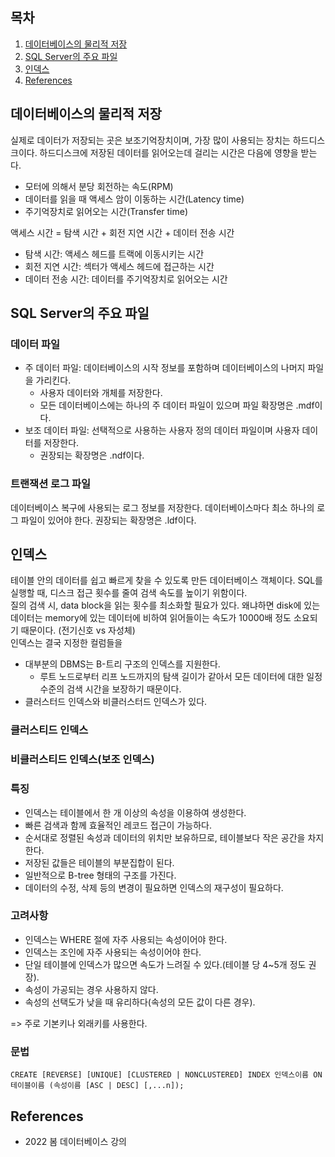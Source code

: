## 목차

1. [데이터베이스의 물리적 저장](#데이터베이스의-물리적-저장)
2. [SQL Server의 주요 파일](#sql-server의-주요-파일)
3. [인덱스](#인덱스)
4. [References](#references)

## 데이터베이스의 물리적 저장
실제로 데이터가 저장되는 곳은 보조기억장치이며, 가장 많이 사용되는 장치는 하드디스크이다. 하드디스크에 저장된 데이터를 읽어오는데 걸리는 시간은 다음에 영향을 받는다.

+ 모터에 의해서 분당 회전하는 속도(RPM)
+ 데이터를 읽을 때 액세스 암이 이동하는 시간(Latency time)
+ 주기억장치로 읽어오는 시간(Transfer time)

액세스 시간 = 탐색 시간 + 회전 지연 시간 + 데이터 전송 시간
+ 탐색 시간: 액세스 헤드를 트랙에 이동시키는 시간
+ 회전 지연 시간: 섹터가 액세스 헤드에 접근하는 시간
+ 데이터 전송 시간: 데이터를 주기억장치로 읽어오는 시간

## SQL Server의 주요 파일

### 데이터 파일
+ 주 데이터 파일: 데이터베이스의 시작 정보를 포함하며 데이터베이스의 나머지 파일을 가리킨다.
    + 사용자 데이터와 개체를 저장한다.
    + 모든 데이터베이스에는 하나의 주 데이터 파일이 있으며 파일 확장명은 .mdf이다.
+ 보조 데이터 파일: 선택적으로 사용하는 사용자 정의 데이터 파일이며 사용자 데이터를 저장한다.
    + 권장되는 확장명은 .ndf이다.

### 트랜잭션 로그 파일
데이터베이스 복구에 사용되는 로그 정보를 저장한다. 데이터베이스마다 최소 하나의 로그 파일이 있어야 한다. 권장되는 확장명은 .ldf이다.

## 인덱스
테이블 안의 데이터를 쉽고 빠르게 찾을 수 있도록 만든 데이터베이스 객체이다. SQL를 실행할 때, 디스크 접근 횟수를 줄여 검색 속도를 높이기 위함이다. \
질의 검색 시, data block을 읽는 횟수를 최소화할 필요가 있다. 왜냐하면 disk에 있는 데이터는 memory에 있는 데이터에 비하여 읽어들이는 속도가 10000배 정도 소요되기 때문이다. (전기신호 vs 자성체) \
인덱스는 결국 지정한 컬럼들을 

+ 대부분의 DBMS는 B-트리 구조의 인덱스를 지원한다. 
    + 루트 노드로부터 리프 노드까지의 탐색 길이가 같아서 모든 데이터에 대한 일정 수준의 검색 시간을 보장하기 때문이다.
+ 클러스터드 인덱스와 비클러스터드 인덱스가 있다.

### 클러스티드 인덱스


### 비클러스티드 인덱스(보조 인덱스)

### 특징
+ 인덱스는 테이블에서 한 개 이상의 속성을 이용하여 생성한다.
+ 빠른 검색과 함께 효율적인 레코드 접근이 가능하다.
+ 순서대로 정렬된 속성과 데이터의 위치만 보유하므로, 테이블보다 작은 공간을 차지한다.
+ 저장된 값들은 테이블의 부분집합이 된다.
+ 일반적으로 B-tree 형태의 구조를 가진다.
+ 데이터의 수정, 삭제 등의 변경이 필요하면 인덱스의 재구성이 필요하다.

### 고려사항
+ 인덱스는 WHERE 절에 자주 사용되는 속성이어야 한다.
+ 인덱스는 조인에 자주 사용되는 속성이어야 한다.
+ 단일 테이블에 인덱스가 많으면 속도가 느려질 수 있다.(테이블 당 4~5개 정도 권장).
+ 속성이 가공되는 경우 사용하지 않다.
+ 속성의 선택도가 낮을 때 유리하다(속성의 모든 값이 다른 경우).

=> 주로 기본키나 외래키를 사용한다.

### 문법

    CREATE [REVERSE] [UNIQUE] [CLUSTERED | NONCLUSTERED] INDEX 인덱스이름 ON 테이블이름 (속성이름 [ASC | DESC] [,...n]);


## References
* 2022 봄 데이터베이스 강의